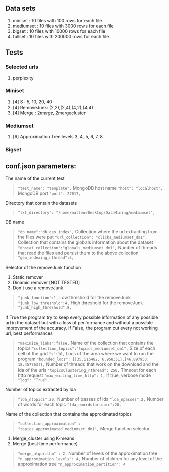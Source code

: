 ## Data sets

1. miniset : 10 files with 100 rows for each file
2. mediumset : 10 files with 3000 rows for each file
3. bigset : 10 files with 10000 rows for each file
4. fullset : 10 files with 200000 rows for each file


## Tests

### Selected urls
1. perplexity

### Miniset
1. [4] S : 5, 10, 20, 40 
2. [4] RemoveJunk: (2,2),(2,4),(4,2),(4,4)
3. [4] Merge : 2*merge, 2*mergecluster 

### Mediumset
1. [6] Approximation Tree levels 3, 4, 5, 6, 7, 8

### Bigset



## conf.json parameters:

The name of the current test	
>`"test_name": "template",`
 MongoDB host name
>`"host": "localhost",`
 MongoDB port
>`"port": 27017,`

Directory that contain the datasets
>`"txt_directory": "/home/matteo/Desktop/DataMining/mediumset",`

DB name
>`"db_name":"db_geo_index",`
Collection where the url extracting from the files were put
>`"url_collection": "clicks_mediumset_dm1",`
Collection that contains the globals information about the dataset
>`"dbstat_collection":"globals_mediumset_dm1",`
Number of threads that read the files and persist them to the above collection
>`"geo_indexing_nthread":5,`

Selector of the removeJunk function
1. Static remover
2. Dinamic remover \[NOT TESTED\]
3. Don't use a removeJunk
>`"junk_function":1,`
Low threshold for the removeJunk
>`"junk_low_threshold":4,`
High threshold for the removeJunk
>`"junk_high_threshold":8,`

If True the program try to keep every possible information of any possible url in the dataset but with a loss of performance and without a possible improvement of the accuracy. If False, the program cut every not working url, best performances
>`"maximize_links":false,`
Name of the collection that contains the topics
>`"collection_topics":"topics_mediumset_dm1",`
Size of each cell of the grid
>`"s":10,`
Locs of the area where we want to run the program
>`"bounded_locs": [[35.515482, 6.958351],[46.897953, 18.457763]],`
Number of threads that work on the download and the lda of the urls
>`"topicsClustering_nthread": 250,`
Timeout for each http request
>`"max_waiting_time_http": 1,`
If true, verbose mode
>`"log": "True",`

Number of topics extracted by lda
>`"lda_ntopics":20,`
Number of passes of lda
>`"lda_npasses":2,`
Number of words for each topic
>`"lda_nwordsfortopic":20,`

Name of the collection that contains the approximated topics
>`"collection_approximation" : "topics_approximated_mediumset_dm1",`
Merge function selector
1. Merge_cluster using K-means
2. Merge (best time performance)
>`"merge_algorithm" : 2,`
Number of levels of the approximation tree
>`"n_approximation_levels": 4,`
Number of children for any level of the approximation tree
>`"n_approximation_partition": 4`
